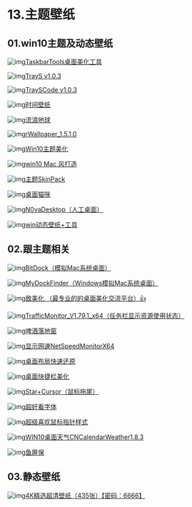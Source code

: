 # 13.主题壁纸

## 01.win10主题及动态壁纸

![img](http://zy.ysepan.com/f_zy/tp/wjlx/url.gif)[TaskbarTools桌面美化工具](https://cloud.189.cn/t/uqM7na7B7Rvu)

![img](http://zy.ysepan.com/f_zy/tp/wjlx/url.gif)[TrayS v1.0.3](https://cloud.189.cn/t/e6BBVr2Y3MRf)

![img](http://zy.ysepan.com/f_zy/tp/wjlx/url.gif)[TraySCode v1.0.3](https://cloud.189.cn/t/zaaEZzaMBVz2)

![img](http://zy.ysepan.com/f_zy/tp/wjlx/url.gif)[时间壁纸](https://cloud.189.cn/t/7JNRfquERR3q)

![img](http://zy.ysepan.com/f_zy/tp/wjlx/url.gif)[流浪地球](https://cloud.189.cn/t/3iYN3eRVZBZn)

![img](http://zy.ysepan.com/f_zy/tp/wjlx/url.gif)[rWallpaper_1.5.1.0](https://cloud.189.cn/t/eie6NbNbuqY3)

![img](http://zy.ysepan.com/f_zy/tp/wjlx/url.gif)[Win10主题美化](https://cloud.189.cn/t/UBV3AfrQ3Uvy)

![img](http://zy.ysepan.com/f_zy/tp/wjlx/url.gif)[win10 Mac 风打造](https://cloud.189.cn/t/FFBVFbNBz22e)

![img](http://zy.ysepan.com/f_zy/tp/wjlx/url.gif)[主题SkinPack](https://cloud.189.cn/t/AnamaaZf6BJ3)

![img](http://zy.ysepan.com/f_zy/tp/wjlx/url.gif)[桌面猫咪](https://cloud.189.cn/t/NRzaeeuUBBBn)

![img](http://zy.ysepan.com/f_zy/tp/wjlx/url.gif)[N0vaDesktop（人工桌面）](https://cloud.189.cn/t/6ziqYjMniIBb)

![img](http://zy.ysepan.com/f_zy/tp/wjlx/url.gif)[win动态壁纸+工具](https://cloud.189.cn/t/Ybe2eiFfYnMz)

## 02.跟主题相关

![img](http://zy.ysepan.com/f_zy/tp/wjlx/url.gif)[BitDock（模拟Mac系统桌面）](http://bitdock.cn/)

![img](http://zy.ysepan.com/f_zy/tp/wjlx/url.gif)[MyDockFinder（Windows模拟Mac系统桌面）](https://www.mydockfinder.com/)

![img](http://zy.ysepan.com/f_zy/tp/wjlx/url.gif)[致美化 （最专业的的桌面美化交流平台）👍](https://zhutix.com/)

![img](http://zy.ysepan.com/f_zy/tp/wjlx/url.gif)[TrafficMonitor_V1.79.1_x64（任务栏显示资源使用状态）](https://cloud.189.cn/t/2uu2mqINNbuy)

![img](http://zy.ysepan.com/f_zy/tp/wjlx/url.gif)[啤酒落地窗](https://cloud.189.cn/t/QFrMFvnyMvEz)

![img](http://zy.ysepan.com/f_zy/tp/wjlx/url.gif)[显示网速NetSpeedMonitorX64](https://cloud.189.cn/t/zARbMvQzUnE3)

![img](http://zy.ysepan.com/f_zy/tp/wjlx/url.gif)[桌面布局快速还原](https://cloud.189.cn/t/QFr6JzZnQvEr)

![img](http://zy.ysepan.com/f_zy/tp/wjlx/url.gif)[桌面快捷栏美化](https://cloud.189.cn/t/J3uuqij6Vb63)

![img](http://zy.ysepan.com/f_zy/tp/wjlx/url.gif)[Star+Cursor（鼠标拖尾）](https://cloud.189.cn/t/UZJjIrIjyUZ3)

![img](http://zy.ysepan.com/f_zy/tp/wjlx/url.gif)[超好看字体](https://cloud.189.cn/t/qu6JvaYvuYVb)

![img](http://zy.ysepan.com/f_zy/tp/wjlx/url.gif)[超级喜欢鼠标指针样式](https://cloud.189.cn/t/qIjuauZF7vmm)

![img](http://zy.ysepan.com/f_zy/tp/wjlx/url.gif)[WIN10桌面天气CNCalendarWeather1.8.3](https://cloud.189.cn/t/emmeauQziI7f)

![img](http://zy.ysepan.com/f_zy/tp/wjlx/url.gif)[鱼屏保](https://teambition.icu/file/5fb3cb7c39cb037c93b7cf6e/89dca9312f70d85103b47c36795b9844/%E9%B1%BC%E5%B1%8F%E4%BF%9D.zip)

## 03.静态壁纸

![img](http://zy.ysepan.com/f_zy/tp/wjlx/url.gif)[4K精选超清壁纸（435张）【密码：6666】](https://mdl.ink/GJleNX)
